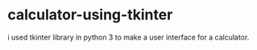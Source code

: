 # calculator-using-tkinter
i used tkinter library in python 3 to make a user interface for a calculator.
